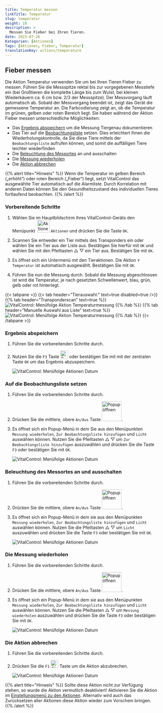 ```yaml
---
title: Temperatur messen
linkTitle: Temperatur
slug: temperatur
weight: 10
description: >
  Messen Sie Fieber bei Ihren Tieren.
date: 2023-07-26
Kategorien: [Aktionen]
Tags: [Aktionen, Fieber, Temperatur]
translationKey: actions/temperature
---
```

## Fieber messen

Die Aktion Temperatur verwenden Sie um bei Ihren Tieren Fieber zu messen. Führen Sie die Messspitze rektal bis zur vorgegebenen Messtiefe ein (bei Großtieren die komplette Länge bis zum Wulst, bei kleinen Wiederkäuern ca. 6 cm bzw. 2/3 der Messspitze). Der Messvorgang läuft automatisch ab. Sobald der Messvorgang beendet ist, zeigt das Gerät die gemessene Temperatur an. Die Farbcodierung zeigt an, ob die Temperatur im grünen, gelben oder roten Bereich liegt. Sie haben während der Aktion Fieber messen unterschiedliche Möglichkeiten:

- Das [Ergebnis abspeichern](#ergebnis-abspeichern) um die Messung Tiergenau dokumentieren
- Das Tier auf die [Beobachtungsliste](#auf-die-beobachtungsliste-setzen) setzen. Dies erleichtert Ihnen die Wiederholungskontrolle, da Sie diese Tiere mittels der `Beobachtungsliste` aufrufen können, und somit die auffälligen Tiere leichter wiederfinden
- Die [Beleuchtung des Messortes](#beleuchtung-des-messortes-an-und-ausschalten) an und ausschalten
- Die [Messung wiederholen](#die-messung-wiederholen)
- Die [Aktion abbrechen](#die-aktion-abbrechen)

{{% alert title="Hinweis" %}}
Wenn die Temperatur im gelben Bereich („erhöht“) oder roten Bereich („Fieber“) liegt, setzt VitalControl das ausgewählte Tier automatisch auf die Alarmliste. Durch Korrelation mit anderen Daten können Sie den Gesundheitszustand des individuellen Tieres fortlaufend beobachten.
{{% /alert %}}

### Vorbereitende Schritte

1.  Wählen Sie im Hauptbildschirm Ihres VitalControl-Geräts den Menüpunkt &nbsp;<img src="/icons/actions.svg" width="40" align="bottom" alt="Aktionen" /> `Aktionen` und drücken Sie die Taste `OK`.

2. Scannen Sie entweder ein Tier mittels des Transponders ein oder wählen Sie ein Tier aus der Liste aus. Bestätigen Sie hierfür mit `OK` und wählen Sie mit den Pfeiltasten △ ▽ ein Tier aus. Bestätigen Sie mit `OK`.

3. Es öffnet sich ein Untermenü mit den Tieraktionen. Die Aktion <img src="/icons/actions/temperature.svg" width="10" align="bottom" alt="Temperatur" /> `Temperatur` ist automatisch ausgewählt. Bestätigen Sie mit `OK`.

4. Führen Sie nun die Messung durch. Sobald die Messung abgeschlossen ist wird die Temperatur, je nach gesetzten Schwellenwert, blau, grün, gelb oder rot hinterlegt.

{{< tabpane >}}
{{< tab header="Tierauswahl:" text=true disabled=true />}}
{{% tab header="Transponderscan" text=true %}}
![VitalControl: Menüfolge Aktion Temperaturmessung](../bilder/aktion-temperatur-scan.png "Temperaturmessung")
{{% /tab %}}
{{% tab header="Manuelle Auswahl aus Liste" text=true %}}
![VitalControl: Menüfolge Aktion Temperaturmessung](../bilder/aktion-temperatur-manuelle-auswahl.png "Temperaturmessung")
{{% /tab %}}
{{< /tabpane >}}

### Ergebnis abspeichern

1. Führen Sie die vorbereitenden Schritte durch.

2. Nutzen Sie die `F3` Taste <img src="/icons/footer/save.svg" width="25" align="bottom" alt="Speichern" /> oder bestätigen Sie mit mit der zentralen Taste `OK` um das Ergebnis abzuspeichern.

    ![VitalControl: Menüfolge Aktionen Datum](../bilder/ergebnisspeichern.png "Datum einstellen")

### Auf die Beobachtungsliste setzen

1. Führen Sie die vorbereitenden Schritte durch.

2. Drücken Sie die mittlere, obere `An/Aus` Taste <img src="/icons/footer/repeat_add_to_watch.svg" width="65" align="bottom" alt="Popup öffnen" />.

3. Es öffnet sich ein Popup-Menü in dem Sie aus den Menüpunkten `Messung wiederholen`, `Zur Beobachtungsliste hinzufügen` und `Licht` auswählen können. Nutzen Sie die Pfeiltasten △ ▽ um `Zur Beobachtungsliste hinzufügen` auszuwählen und drücken Sie die Taste `F3` oder bestätigen Sie mit `OK`.

    ![VitalControl: Menüfolge Aktionen Datum](../bilder/beobachtungsliste.png "Datum einstellen")

### Beleuchtung des Messortes an und ausschalten

1. Führen Sie die vorbereitenden Schritte durch.

2. Drücken Sie die mittlere, obere `An/Aus` Taste <img src="/icons/footer/repeat_add_to_watch.svg" width="65" align="bottom" alt="Popup öffnen" />.

3. Es öffnet sich ein Popup-Menü in dem sie aus den Menüpunkten `Messung wiederholen`, `Zur Beobachtungsliste hinzufügen` und `Licht` auswählen können. Nutzen Sie die Pfeiltasten △ ▽ um `Licht` auszuwählen und drücken Sie die Taste `F3` oder bestätigen Sie mit `OK`.

    ![VitalControl: Menüfolge Aktionen Datum](../bilder/beleuchtung.png "Datum einstellen")

### Die Messung wiederholen

1. Führen Sie die vorbereitenden Schritte durch.

2. Drücken Sie die mittlere, obere `An/Aus` Taste <img src="/icons/footer/repeat_add_to_watch.svg" width="65" align="bottom" alt="Popup öffnen" />.

3. Es öffnet sich ein Popup-Menü in dem sie aus den Menüpunkten `Messung wiederholen`, `Zur Beobachtungsliste hinzufügen` und `Licht` auswählen können. Nutzen Sie die Pfeiltasten △ ▽ um `Messung wiederholen` auszuwählen und drücken Sie die Taste `F3` oder bestätigen Sie mit `OK`.

    ![VitalControl: Menüfolge Aktionen Datum](../bilder/wiederholen.png "Datum einstellen")

### Die Aktion abbrechen

1. Führen Sie die vorbereitenden Schritte durch.

2. Drücken Sie die `F1` <img src="/icons/break.svg" width="25" align="bottom" alt="Abbrechen" /> Taste um die Aktion abzubrechen.

    ![VitalControl: Menüfolge Aktionen Datum](../bilder/ergebnisspeichern.png "Datum einstellen")

{{% alert title="Hinweis" %}}
Sollte diese Aktion nicht zur Verfügung stehen, so wurde die Aktion vermutlich deaktiviert! Aktivieren Sie die Aktion im [Einstellungsmenü zu den Aktionen](/docs/aktionen/einstellungen/). Alternativ wird auch das Zurücksetzen aller Aktionen diese Aktion wieder zum Vorschein bringen.
{{% /alert %}}
